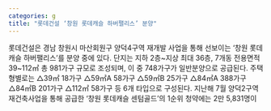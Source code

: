 ```yaml
---
categories: g
title: "롯데건설 ‘창원 롯데캐슬 하버팰리스’ 분양"
---
```

롯데건설은 경남 창원시 마산회원구 양덕4구역 재개발 사업을 통해 선보이는 ‘창원 롯데캐슬 하버팰리스’를 분양 중에 있다. 단지는 지하 2층~지상 최대 36층, 7개동 전용면적 39~112㎡ 총 981가구 규모로 조성되며, 이 중 748가구가 일반분양으로 공급된다. 주택형별로는 △39㎡ 18가구 △59㎡A 58가구 △59㎡B 25가구 △84㎡A 388가구 △84㎡B 201가구 △112㎡ 58가구 등 6개 타입으로 구성된다. 지난해 7월 양덕2구역 재건축사업을 통해 공급한 ‘창원 롯데캐슬 센텀골드’의 1순위 청약에는 2만 5,831명이
